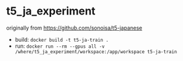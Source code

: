 # t5_ja_experiment

originally from https://github.com/sonoisa/t5-japanese

- build: `docker build -t t5-ja-train .`
- run: `docker run --rm --gpus all -v /where/t5_ja_experiment/workspace:/app/workspace t5-ja-train`
